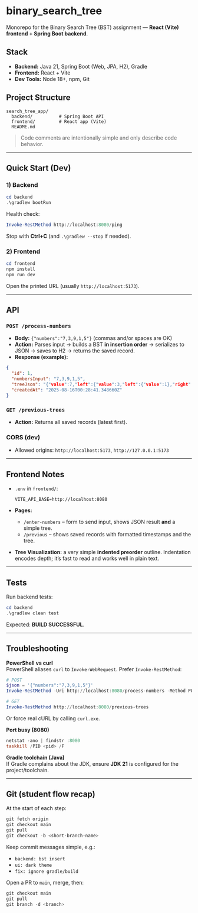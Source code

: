 # binary_search_tree

Monorepo for the Binary Search Tree (BST) assignment — **React (Vite) frontend + Spring Boot backend**.

## Stack
- **Backend:** Java 21, Spring Boot (Web, JPA, H2), Gradle
- **Frontend:** React + Vite
- **Dev Tools:** Node 18+, npm, Git

## Project Structure
```
search_tree_app/
  backend/          # Spring Boot API
  frontend/         # React app (Vite)
  README.md
```
> Code comments are intentionally simple and only describe code behavior.

---

## Quick Start (Dev)

### 1) Backend
```powershell
cd backend
.\gradlew bootRun
```
Health check:
```powershell
Invoke-RestMethod http://localhost:8080/ping
```
Stop with **Ctrl+C** (and `.\gradlew --stop` if needed).

### 2) Frontend
```powershell
cd frontend
npm install
npm run dev
```
Open the printed URL (usually `http://localhost:5173`).

---

## API

### `POST /process-numbers`
- **Body:** `{"numbers":"7,3,9,1,5"}` (commas and/or spaces are OK)
- **Action:** Parses input → builds a BST **in insertion order** → serializes to JSON → saves to H2 → returns the saved record.
- **Response (example):**
```json
{
  "id": 1,
  "numbersInput": "7,3,9,1,5",
  "treeJson": "{"value":7,"left":{"value":3,"left":{"value":1},"right":{"value":5}},"right":{"value":9}}",
  "createdAt": "2025-08-16T00:28:41.348660Z"
}
```

### `GET /previous-trees`
- **Action:** Returns all saved records (latest first).

### CORS (dev)
- Allowed origins: `http://localhost:5173`, `http://127.0.0.1:5173`

---

## Frontend Notes
- `.env` in `frontend/`:
  ```env
  VITE_API_BASE=http://localhost:8080
  ```
- **Pages:**
  - `/enter-numbers` – form to send input, shows JSON result **and** a simple tree.
  - `/previous` – shows saved records with formatted timestamps and the tree.

- **Tree Visualization:** a very simple **indented preorder** outline. Indentation encodes depth; it’s fast to read and works well in plain text.

---

## Tests
Run backend tests:
```powershell
cd backend
.\gradlew clean test
```
Expected: **BUILD SUCCESSFUL**.

---

## Troubleshooting

**PowerShell vs curl**  
PowerShell aliases `curl` to `Invoke-WebRequest`. Prefer `Invoke-RestMethod`:
```powershell
# POST
$json = '{"numbers":"7,3,9,1,5"}'
Invoke-RestMethod -Uri http://localhost:8080/process-numbers -Method POST -ContentType 'application/json' -Body $json

# GET
Invoke-RestMethod http://localhost:8080/previous-trees
```
Or force real cURL by calling `curl.exe`.

**Port busy (8080)**  
```powershell
netstat -ano | findstr :8080
taskkill /PID <pid> /F
```

**Gradle toolchain (Java)**  
If Gradle complains about the JDK, ensure **JDK 21** is configured for the project/toolchain.

---

## Git (student flow recap)
At the start of each step:
```powershell
git fetch origin
git checkout main
git pull
git checkout -b <short-branch-name>
```
Keep commit messages simple, e.g.:
- `backend: bst insert`
- `ui: dark theme`
- `fix: ignore gradle/build`

Open a PR to `main`, merge, then:
```powershell
git checkout main
git pull
git branch -d <branch>
```
